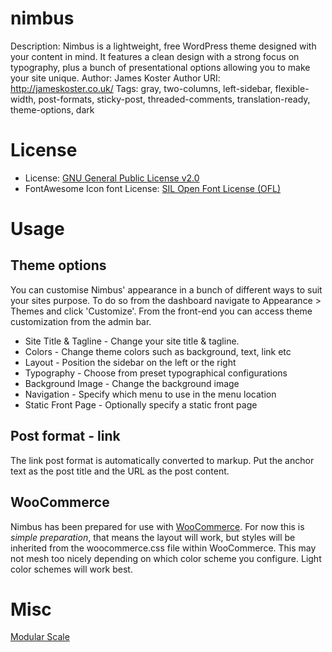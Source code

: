 # nimbus

Description: Nimbus is a lightweight, free WordPress theme designed with your content in mind. It features a clean design with a strong focus on typography, plus a bunch of presentational options allowing you to make your site unique.
Author: James Koster
Author URI: http://jameskoster.co.uk/
Tags: gray, two-columns, left-sidebar, flexible-width, post-formats, sticky-post, threaded-comments, translation-ready, theme-options, dark

# License

* License: [GNU General Public License v2.0](http://www.gnu.org/licenses/gpl-2.0.html)
* FontAwesome Icon font License: [SIL Open Font License (OFL)](http://scripts.sil.org/cms/scripts/page.php?site_id=nrsi&id=OFL)

# Usage

## Theme options

You can customise Nimbus' appearance in a bunch of different ways to suit your sites purpose. To do so from the dashboard navigate to Appearance > Themes and click 'Customize'. From the front-end you can access theme customization from the admin bar.

* Site Title & Tagline - Change your site title & tagline.
* Colors - Change theme colors such as background, text, link etc
* Layout - Position the sidebar on the left or the right
* Typography - Choose from preset typographical configurations
* Background Image - Change the background image
* Navigation - Specify which menu to use in the menu location
* Static Front Page - Optionally specify a static front page

## Post format - link

The link post format is automatically converted to markup. Put the anchor text as the post title and the URL as the post content.

## WooCommerce

Nimbus has been prepared for use with [WooCommerce](http://www.woothemes.com/woocommerce/). For now this is _simple preparation_, that means the layout will work, but styles will be inherited from the woocommerce.css file within WooCommerce. This may not mesh too nicely depending on which color scheme you configure. Light color schemes will work best.

# Misc

[Modular Scale](http://modularscale.com/scale/?px1=16&px2=18&ra1=1.333&ra2=0)